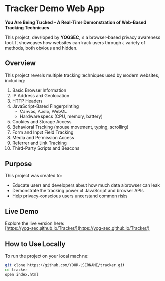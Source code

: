 # Tracker Demo Web App

**You Are Being Tracked – A Real-Time Demonstration of Web-Based Tracking Techniques**

This project, developed by **YOGSEC**, is a browser-based privacy awareness tool. It showcases how websites can track users through a variety of methods, both obvious and hidden.

## Overview

This project reveals multiple tracking techniques used by modern websites, including:

1. Basic Browser Information  
2. IP Address and Geolocation  
3. HTTP Headers  
4. JavaScript-Based Fingerprinting  
   - Canvas, Audio, WebGL  
   - Hardware specs (CPU, memory, battery)  
5. Cookies and Storage Access  
6. Behavioral Tracking (mouse movement, typing, scrolling)  
7. Form and Input Field Tracking  
8. Media and Permission Access  
9. Referrer and Link Tracking  
10. Third-Party Scripts and Beacons  

## Purpose

This project was created to:

- Educate users and developers about how much data a browser can leak  
- Demonstrate the tracking power of JavaScript and browser APIs  
- Help privacy-conscious users understand common risks  

## Live Demo

Explore the live version here:  
[https://yog-sec.github.io/Tracker/](https://yog-sec.github.io/Tracker/)

## How to Use Locally

To run the project on your local machine:

```bash
git clone https://github.com/YOUR-USERNAME/tracker.git
cd tracker
open index.html
